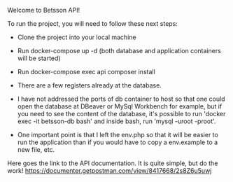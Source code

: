 Welcome to Betsson API!

To run the project, you will need to follow these next steps:
- Clone the project into your local machine
- Run docker-compose up -d (both database and application containers will be started)
- Run docker-compose exec api composer install

- There are a few registers already at the database.
- I have not addressed the ports of db container to host so that one could open the database at DBeaver or MySql Workbench for example, but if you need to see the content of the database, it's possible to run 'docker exec -it betsson-db bash' and inside bash, run 'mysql -uroot -proot'.
- One important point is that I left the env.php so that it will be easier to run the application than if you would have to copy a env.example to a new file, etc.

Here goes the link to the API documentation. It is quite simple, but do the work!
https://documenter.getpostman.com/view/8417668/2s8Z6u5uwj
